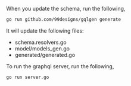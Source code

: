 When you update the schema, run the following,

```bash
go run github.com/99designs/gqlgen generate
```

It will update the following files:
- schema.resolvers.go
- model/models_gen.go
- generated/generated.go

To run the graphql server, run the following,

```bash
go run server.go
```